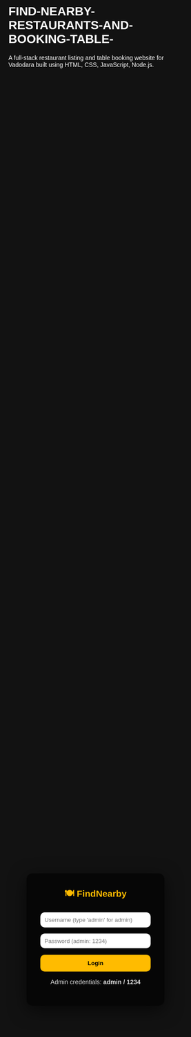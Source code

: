 # FIND-NEARBY-RESTAURANTS-AND-BOOKING-TABLE-
A full-stack restaurant listing and table booking website for Vadodara built using HTML, CSS, JavaScript, Node.js.
<!DOCTYPE html>
<html lang="en">
<head>
<meta charset="utf-8" />
<meta name="viewport" content="width=device-width,initial-scale=1" />
<title>Find Nearby Restaurants — Full</title>

<!-- Fonts & libraries -->
<link href="https://fonts.googleapis.com/css2?family=Poppins:wght@400;600;700&display=swap" rel="stylesheet">
<script src="https://cdn.jsdelivr.net/npm/chart.js"></script>
<script src="https://cdnjs.cloudflare.com/ajax/libs/jspdf/2.5.1/jspdf.umd.min.js"></script>
<script src="https://cdnjs.cloudflare.com/ajax/libs/html2canvas/1.4.1/html2canvas.min.js"></script>

<style>
  :root{--accent:#ffbb00;--danger:#ff4b2b;--success:#00c853;--muted:#1f1f1f}
  *{box-sizing:border-box}
  html,body{height:100%;margin:0;font-family:'Poppins',sans-serif;background:#121212;color:#fff}
  section{min-height:100vh;display:flex;flex-direction:column;align-items:center;justify-content:center;padding:2rem;background-size:cover;background-position:center;transition:all .6s}
  #login{background-image:url('https://images.unsplash.com/photo-1528605248644-14dd04022da1?auto=format&fit=crop&w=1400&q=80')}
  #home{background-image:url('https://images.unsplash.com/photo-1600891964599-f61ba0e24092?auto=format&fit=crop&w=1400&q=80')}
  #explore{background-image:url('https://images.unsplash.com/photo-1528133111763-6b2c73a20c65?auto=format&fit=crop&w=1400&q=80')}
  #order-summary,#admin-dashboard{background:var(--muted)}
  .login-box{background:rgba(0,0,0,.65);padding:2rem;border-radius:14px;max-width:420px;width:94%;text-align:center;box-shadow:0 10px 40px rgba(0,0,0,.6)}
  .login-box h2{color:var(--accent);margin:0 0 1rem}
  .login-box input,.login-box button{width:100%;padding:.75rem;border-radius:10px;border:none;margin:.45rem 0}
  .login-box input{background:#fff;padding:.6rem}
  .login-box button{background:var(--accent);font-weight:700;cursor:pointer}
  .error-msg{color:var(--danger);font-size:.9rem;margin-top:.35rem}
  .top-actions{display:flex;gap:1rem;align-items:center;justify-content:center;margin:1rem 0;flex-wrap:wrap}
  .btn{padding:.9rem 1.4rem;border-radius:12px;border:none;cursor:pointer;font-weight:700}
  .btn-explore{background:var(--danger);color:#fff}
  .btn-logout{background:#222;color:var(--accent);border:1px solid rgba(255,187,0,.15)}
  .btn-order{background:var(--success);color:#fff;display:none}
  .container{width:95%;max-width:1200px;margin:1rem auto;background:rgba(0,0,0,.6);padding:1rem;border-radius:14px}
  .grid{display:grid;grid-template-columns:repeat(auto-fit,minmax(260px,1fr));gap:1rem}
  .card{background:#fff;color:#000;border-radius:12px;padding:1rem;box-shadow:0 8px 30px rgba(0,0,0,.5);display:flex;flex-direction:column;gap:.5rem}
  .card img{width:100%;border-radius:8px;object-fit:cover;height:160px}
  .card h3{margin:.2rem 0}
  .details{display:none;margin-top:.6rem}
  .booking-form input,.booking-form select{width:100%;padding:.6rem;border-radius:8px;border:1px solid #ccc;margin:.45rem 0}
  .booking-form button{background:var(--danger);color:#fff;border:none;padding:.7rem;border-radius:8px;cursor:pointer}
  .menu-item{margin-top:.6rem}
  .menu-item img{width:100%;border-radius:8px;height:120px;object-fit:cover}
  .menu-row{display:grid;grid-template-columns:1fr 1fr;gap:0.6rem}
  .menu-item button{background:var(--accent);color:#000;border:none;border-radius:8px;padding:.5rem 0.6rem;cursor:pointer;font-weight:700}
  footer{padding:1rem;text-align:center;background:#000;color:var(--accent)}
  table{width:100%;border-collapse:collapse;color:#fff}
  th,td{border:1px solid #444;padding:.6rem;text-align:center}
  .charts-row{display:grid;grid-template-columns:1fr 1fr;gap:1rem;margin-top:1rem}
  @media(max-width:900px){.charts-row{grid-template-columns:1fr} .card img{height:140px}}
</style>
</head>
<body>

<!-- LOGIN -->
<section id="login">
  <div class="login-box">
    <h2>🍽️ FindNearby</h2>
    <input id="username" placeholder="Username (type 'admin' for admin)" />
    <input id="password" type="password" placeholder="Password (admin: 1234)" />
    <button class="btn" onclick="login()">Login</button>
    <div class="error-msg" id="login-error"></div>
    <p style="font-size:.9rem;margin-top:.6rem;color:#ddd">Admin credentials: <strong>admin / 1234</strong></p>
  </div>
</section>

<!-- HOME -->
<section id="home" style="display:none">
  <h1 style="font-size:2.4rem;color:var(--accent)">🍴 Find Nearby Restaurants</h1>
  <div class="top-actions">
    <button class="btn btn-explore" onclick="showExplore()">Explore Restaurants 🍔</button>
    <button class="btn btn-logout" onclick="logout()">Logout</button>
  </div>
</section>

<!-- EXPLORE -->
<section id="explore" style="display:none;min-height:80vh;align-items:flex-start;padding-top:2.5rem">
  <div style="width:95%;max-width:1200px;margin:0.6rem auto;display:flex;justify-content:space-between;align-items:center">
    <h2 style="color:var(--accent)">All Restaurants</h2>
    <div>
      <button class="btn btn-logout" onclick="logout()">Logout</button>
      <button class="btn btn-order" id="view-order-btn" onclick="showOrderSummary()">View My Order 🧾</button>
    </div>
  </div>

  <div class="container">
    <div class="grid" id="restaurant-grid"></div>
  </div>
</section>

<!-- ORDER SUMMARY -->
<section id="order-summary" style="display:none;flex-direction:column;align-items:center">
  <h2 style="color:var(--accent)">🧾 Your Order Summary</h2>
  <div class="container" id="order-list"></div>
  <div style="margin-top:.6rem">
    <button class="btn btn-explore" onclick="returnToExplore()">Back to Explore</button>
  </div>
</section>

<!-- ADMIN DASHBOARD -->
<section id="admin-dashboard" style="display:none;align-items:flex-start;padding-top:2rem">
  <div style="width:95%;max-width:1200px;margin:0 auto;display:flex;justify-content:space-between;align-items:center">
    <h2 style="color:var(--accent)">📊 Admin Dashboard</h2>
    <div>
      <button class="btn btn-logout" onclick="logout()">Logout</button>
      <button class="btn" style="background:#333;color:#fff;margin-left:.5rem" onclick="exportDashboardPDF()">Export Dashboard PDF</button>
    </div>
  </div>

  <div class="container" id="admin-capture-area">
    <h3 style="margin-top:0;color:var(--accent)">Logged-in Users</h3>
    <table><thead><tr><th>#</th><th>Username</th><th>Login Time</th></tr></thead>
      <tbody id="users-table"></tbody></table>

    <h3 style="margin-top:1rem;color:var(--accent)">Bookings</h3>
    <table><thead><tr><th>#</th><th>Name</th><th>Restaurant</th><th>Guests</th><th>Time</th></tr></thead>
      <tbody id="booking-table"></tbody></table>

    <h3 style="margin-top:1rem;color:var(--accent)">Orders</h3>
    <table><thead><tr><th>#</th><th>User</th><th>Restaurant</th><th>Dish</th><th>Price</th></tr></thead>
      <tbody id="orders-table"></tbody></table>

    <div style="margin-top:1rem" class="charts-row">
      <div style="background:#fff;padding:10px;border-radius:8px">
        <canvas id="pieChart"></canvas>
      </div>
      <div style="background:#fff;padding:10px;border-radius:8px">
        <canvas id="barChart"></canvas>
      </div>
    </div>
  </div>
</section>

<footer>© 2025 FindNearby | Built by Himanshi & Aman</footer>

<!-- Modal -->
<div id="modal" style="position:fixed;inset:0;background:rgba(0,0,0,.65);display:none;align-items:center;justify-content:center;z-index:1200">
  <div style="background:#fff;color:#000;padding:1.2rem;border-radius:12px;max-width:420px;width:92%;text-align:center">
    <div id="modal-content"></div>
    <div style="margin-top:.8rem"><button class="btn" onclick="closeModal()" style="background:var(--danger);color:#fff">Close</button></div>
  </div>
</div>

<script>
/* ---------------------------
   App state (in-memory + localStorage)
   --------------------------- */
let currentUser = null;            // string username (non-admin)
let users = JSON.parse(localStorage.getItem('fn_users')||'[]'); // {username, time}
let bookings = JSON.parse(localStorage.getItem('fn_bookings')||'[]'); // {name, restaurant, guests, time}
let orders = JSON.parse(localStorage.getItem('fn_orders')||'[]'); // {user, restaurant, dish, price}
let cart = [];                     // current user's orders before viewing order summary
let pieChartObj = null, barChartObj = null;

/* ---------------------------
   Restaurants + menus (6 restaurants)
   Each restaurant has menu: {name,price,img}
   --------------------------- */
const restaurants = [
  {
    name:"Bazylia",
    cuisine:"Global Cuisine",
    area:"Alkapuri",
    rating:4.5,
    img:"https://d4t7t8y8xqo0t.cloudfront.net/app//resized/818X450/restaurant/704753/restaurant320250526055131.jpg",
    menu:[
      {name:"Peri-Peri Paneer", price:199, img:"https://tse3.mm.bing.net/th/id/OIP.-2CrRSjbv_7RRi87G3OcHQHaJm"},
      {name:"Veg Quesadilla", price:249, img:"https://www.goodlifeeats.com/wp-content/uploads/2022/06/Recipe-for-Veggie-Quesadillas-720x931.jpg"},
      {name:"Sizzler", price:399, img:"https://i.ytimg.com/vi/yl3L9-qbTrY/maxresdefault.jpg"}
    ]
  },
  {
    name:"Feugo - Woodfire Pizza",
    cuisine:"Italian",
    area:"Gotri",
    rating:4.8,
    img:"https://d4t7t8y8xqo0t.cloudfront.net/app//resized/818X450/restaurant/704424/restaurant020250512072345.jpg",
    menu:[
      {name:"Margherita Pizza", price:349, img:"https://laurenslatest.com/wp-content/uploads/2021/01/margherita-pizza-recipe-04.jpg"},
      {name:"Garlic Bread", price:129, img:"https://www.ambitiouskitchen.com/wp-content/uploads/2023/02/Garlic-Bread-4.jpg"},
      {name:"Pasta Alfredo", price:299, img:"https://tse4.mm.bing.net/th/id/OIP.40MxDO_w69OYgZXIAGhE2wAAAA"}
    ]
  },
  {
    name:"Mirch Masala",
    cuisine:"Mughlai & North Indian",
    area:"Race Course",
    rating:4.2,
    img:"https://d4t7t8y8xqo0t.cloudfront.net/app//resized/818X450/restaurant/703584/restaurant120250417053406.png",
    menu:[
      {name:"Butter Chicken", price:329, img:"https://th.bing.com/th/id/R.28acab99b35ca1073cefd5b9497ffe49"},
      {name:"Paneer Tikka", price:259, img:"https://staticcookist.akamaized.net/wp-content/uploads/sites/22/2021/08/paneer-tikka.jpg"},
      {name:"Naan Plate", price:79, img:"https://www.vegrecipesofindia.com/wp-content/uploads/2022/12/garlic-naan-1.jpg"}
    ]
  },
  {
    name:"Milton's South Corner",
    cuisine:"South Indian",
    area:"Akota",
    rating:4.0,
    img:"https://dynamic-media-cdn.tripadvisor.com/media/photo-o/26/de/53/8c/view-from-outside-footpath.jpg",
    menu:[
      {name:"Masala Dosa", price:149, img:"https://apollosugar.com/wp-content/uploads/2018/12/Masala-Dosa-1024x683.jpg"},
      {name:"Idli Sambhar", price:99, img:"https://img.freepik.com/premium-photo/idly-sambar-idli-with-sambhar-green-red-chutney"},
      {name:"Medu Vada", price:129, img:"https://www.vegrecipesofindia.com/wp-content/uploads/2021/07/medu-vada-1.jpg"}
    ]
  },
  {
    name:"Millennium Restaurant",
    cuisine:"Mughlai & Indian Food",
    area:"Fatehgunj",
    rating:4.6,
    img:"https://www.crazymasalafood.com/wp-content/images/1-126.jpg.webp",
    menu:[
      {name:"Dal Makhani", price:189, img:"https://www.cookwithmanali.com/wp-content/uploads/2019/04/Restaurant-Style-Dal-Makhani.jpg"},
      {name:"Chicken Biryani", price:299, img:"https://www.whiskaffair.com/wp-content/uploads/2020/07/Chicken-Biryani-2-3.jpg"},
      {name:"Malai Kofta", price:219, img:"https://tse2.mm.bing.net/th/id/OIP.Q9Au0pSwH8dBYHEpXmfO6gHaHa"}
    ]
  },
  {
    name:"Dawat Restaurant",
    cuisine:"Chinese & Indian",
    area:"Manjalpur",
    rating:4.1,
    img:"https://d4t7t8y8xqo0t.cloudfront.net/app//resized/818X450/restaurant/702677/restaurant020250626090220.png",
    menu:[
      {name:"Chilli Paneer", price:229, img:"https://tse2.mm.bing.net/th/id/OIP.ap9yax7MjhrVb99Ch4E5mwHaE8"},
      {name:"Hakka Noodles", price:169, img:"https://www.indianhealthyrecipes.com/wp-content/uploads/2021/07/hakka-noodles-recipe.jpg"},
      {name:"Veg Manchurian", price:189, img:"https://vegecravings.com/wp-content/uploads/2017/03/veg-manchurian-dry-recipe-step-by-step-instructions-10.jpg"}
    ]
  }
];

/* ---------------------------
   Utilities: persist state
   --------------------------- */
function persist() {
  localStorage.setItem('fn_users', JSON.stringify(users));
  localStorage.setItem('fn_bookings', JSON.stringify(bookings));
  localStorage.setItem('fn_orders', JSON.stringify(orders));
}

/* ---------------------------
   Login / Logout / Navigation
   --------------------------- */
function login() {
  const u = document.getElementById('username').value.trim();
  const p = document.getElementById('password').value.trim();
  document.getElementById('login-error').textContent = '';
  if (!u || !p) {
    document.getElementById('login-error').textContent = 'Please enter username and password.';
    return;
  }

  if (u.toLowerCase() === 'admin' && p === '1234') {
    currentUser = 'admin';
    showAdmin();
    recordLogin(u);
    return;
  }

  // normal user login
  currentUser = u;
  // record login (show to admin)
  recordLogin(u);
  // show home/explore
  document.getElementById('login').style.display = 'none';
  document.getElementById('home').style.display = 'flex';
}

function logout() {
  currentUser = null;
  cart = [];
  document.querySelectorAll('section').forEach(s => s.style.display = 'none');
  document.getElementById('login').style.display = 'flex';
  document.getElementById('username').value = '';
  document.getElementById('password').value = '';
  document.getElementById('view-order-btn').style.display = 'none';
}

/* ---------------------------
   Record user logins (for admin)
   --------------------------- */
function recordLogin(username) {
  const t = new Date().toLocaleString();
  users.push({ username, time: t });
  persist();
}

/* ---------------------------
   Explore / Display restaurants
   --------------------------- */
function showExplore() {
  document.getElementById('home').style.display = 'none';
  document.getElementById('explore').style.display = 'flex';
  document.getElementById('view-order-btn').style.display = cart.length ? 'inline-block' : 'none';
  displayRestaurants();
}

function displayRestaurants() {
  const grid = document.getElementById('restaurant-grid');
  grid.innerHTML = '';
  restaurants.forEach((r, i) => {
    const card = document.createElement('div');
    card.className = 'card';
    card.innerHTML = `
      <h3>${r.name}</h3>
      <p><strong>Cuisine:</strong> ${r.cuisine}</p>
      <p><strong>Area:</strong> ${r.area} | ⭐${r.rating}</p>
      <img src="${r.img}" alt="${r.name}">
      <button class="btn btn-explore" onclick="toggleDetails(${i})">Book / Menu</button>
      <div class="details" id="details-${i}"></div>
    `;
    grid.appendChild(card);

    // build details content separately so we can access elements
    const detailsHTML = `
      <div style="margin-top:.6rem">
        <h4>Book a Table 🍽️</h4>
        <div class="booking-form">
          <input type="text" id="name-${i}" placeholder="Your Name" value="${currentUser && currentUser!=='admin' ? currentUser : ''}">
          <input type="number" id="guests-${i}" min="2" placeholder="No. of Guests (min 2)">
          <select id="time-${i}">
            <option value="">Select Time</option>
            <option>11 AM</option><option>12 PM</option><option>1 PM</option>
            <option>7 PM</option><option>8 PM</option><option>9 PM</option>
          </select>
          <button onclick="confirmBooking(${i})">Book Table</button>
        </div>

        <h4 style="margin-top:.8rem">Menu 🍽️</h4>
        <div class="menu-row">
          ${r.menu.map((m,mi) => `
            <div class="menu-item">
              <h4>${m.name} — ₹${m.price}</h4>
              <img src="${m.img}" alt="${m.name}">
              <div style="margin-top:.45rem">
                <button onclick="addToCart(${i}, ${mi})">Add to Order</button>
              </div>
            </div>`).join('')}
        </div>
      </div>
    `;
    document.getElementById(`details-${i}`).innerHTML = detailsHTML;
  });
}

function toggleDetails(i) {
  const el = document.getElementById(`details-${i}`);
  if (!el) return;
  el.style.display = el.style.display === 'block' ? 'none' : 'block';
}

/* ---------------------------
   Booking
   --------------------------- */
function confirmBooking(i) {
  const name = document.getElementById(`name-${i}`).value.trim();
  const guests = parseInt(document.getElementById(`guests-${i}`).value, 10);
  const time = document.getElementById(`time-${i}`).value;
  if (!name || !guests || guests < 2 || !time) {
    alert('Please fill all booking details correctly (minimum 2 guests).');
    return;
  }
  const booking = { name, restaurant: restaurants[i].name, guests, time };
  bookings.push(booking);
  persist();
  showModal(`✅ Table booked successfully at <strong>${restaurants[i].name}</strong> for <strong>${time}</strong>!`);
  updateAdminDashboard(); // reflect immediately in admin
}

/* ---------------------------
   Orders / Cart
   --------------------------- */
function addToCart(rIdx, mIdx) {
  if (!currentUser || currentUser === 'admin') {
    alert('Please login as a user to order food.');
    return;
  }
  const r = restaurants[rIdx];
  const m = r.menu[mIdx];
  cart.push({ user: currentUser, restaurant: r.name, dish: m.name, price: m.price });
  document.getElementById('view-order-btn').style.display = 'inline-block';
  showModal(`Added <strong>${m.name}</strong> from <strong>${r.name}</strong> to your order.`);
}

function showOrderSummary() {
  document.getElementById('explore').style.display = 'none';
  document.getElementById('order-summary').style.display = 'flex';
  const list = document.getElementById('order-list');
  if (!cart.length) {
    list.innerHTML = '<p>No items in your order yet.</p>';
    return;
  }
  let html = `<div style="text-align:left"><strong>User:</strong> ${currentUser}<hr>`;
  let total = 0;
  cart.forEach((it, idx) => {
    total += it.price;
    html += `<p>(${idx+1}) <strong>${it.dish}</strong> — ${it.restaurant} — ₹${it.price} <button onclick="removeFromCart(${idx})" style="margin-left:.6rem">Remove</button></p>`;
  });
  html += `<hr><p><strong>Total: ₹${total}</strong></p>`;
  html += `<div style="display:flex;gap:.6rem;margin-top:.6rem"><button class="btn btn-explore" onclick="placeOrder()">Place Order</button><button class="btn btn-logout" onclick="clearCart()">Clear</button></div></div>`;
  list.innerHTML = html;
}

function removeFromCart(idx) {
  cart.splice(idx,1);
  showOrderSummary();
  document.getElementById('view-order-btn').style.display = cart.length ? 'inline-block' : 'none';
}

function clearCart() {
  if (!confirm('Clear all items from your cart?')) return;
  cart = [];
  document.getElementById('view-order-btn').style.display = 'none';
  showOrderSummary();
}

function placeOrder() {
  if (!cart.length) { alert('Your cart is empty.'); return; }
  // move cart items to orders (persist)
  cart.forEach(it => orders.push(it));
  persist();
  showModal('✅ Your order has been placed! Admin can view it in Orders.');
  cart = [];
  document.getElementById('view-order-btn').style.display = 'none';
  showOrderSummary();
  updateAdminDashboard();
}

/* ---------------------------
   Admin Dashboard: render users/bookings/orders + charts
   --------------------------- */
function showAdmin() {
  document.getElementById('login').style.display = 'none';
  document.getElementById('admin-dashboard').style.display = 'flex';
  updateAdminDashboard();
}

function updateAdminDashboard() {
  // users table
  const usersTable = document.getElementById('users-table');
  usersTable.innerHTML = '';
  users.forEach((u, i) => {
    usersTable.innerHTML += `<tr><td>${i+1}</td><td>${escapeHtml(u.username)}</td><td>${escapeHtml(u.time)}</td></tr>`;
  });

  // bookings table
  const bookingTable = document.getElementById('booking-table');
  bookingTable.innerHTML = '';
  bookings.forEach((b, i) => {
    bookingTable.innerHTML += `<tr><td>${i+1}</td><td>${escapeHtml(b.name)}</td><td>${escapeHtml(b.restaurant)}</td><td>${escapeHtml(b.guests)}</td><td>${escapeHtml(b.time)}</td></tr>`;
  });

  // orders table
  const ordersTable = document.getElementById('orders-table');
  ordersTable.innerHTML = '';
  orders.forEach((o, i) => {
    ordersTable.innerHTML += `<tr><td>${i+1}</td><td>${escapeHtml(o.user)}</td><td>${escapeHtml(o.restaurant)}</td><td>${escapeHtml(o.dish)}</td><td>₹${escapeHtml(o.price)}</td></tr>`;
  });

  // charts
  renderCharts();
}

/* ---------------------------
   Charts (bookings by restaurant, bookings by time)
   Also show orders by restaurant on pie if you like - we'll do bookings pie and time bar.
   --------------------------- */
function renderCharts() {
  // bookings by restaurant
  const restCount = {};
  bookings.forEach(b => restCount[b.restaurant] = (restCount[b.restaurant]||0)+1);
  const restLabels = Object.keys(restCount);
  const restValues = Object.values(restCount);

  const pieCtx = document.getElementById('pieChart').getContext('2d');
  if (pieChartObj) pieChartObj.destroy();
  pieChartObj = new Chart(pieCtx, {
    type: 'pie',
    data: {
      labels: restLabels.length ? restLabels : ['No bookings'],
      datasets: [{
        data: restValues.length ? restValues : [1],
        backgroundColor: ['#ffbb00','#ff4b2b','#00c853','#42a5f5','#ab47bc','#ff7043']
      }]
    },
    options: {
      plugins: { title: { display: true, text: 'Bookings by Restaurant' } }
    }
  });

  // bookings by time (bar)
  const timeCount = {};
  bookings.forEach(b => timeCount[b.time] = (timeCount[b.time]||0)+1);
  const timeLabels = Object.keys(timeCount);
  const timeValues = Object.values(timeCount);

  const barCtx = document.getElementById('barChart').getContext('2d');
  if (barChartObj) barChartObj.destroy();
  barChartObj = new Chart(barCtx, {
    type: 'bar',
    data: {
      labels: timeLabels.length ? timeLabels : ['No bookings'],
      datasets: [{
        label: 'Bookings',
        data: timeValues.length ? timeValues : [0],
        backgroundColor: '#ffbb00'
      }]
    },
    options: {
      plugins: { title: { display: true, text: 'Bookings by Time' } },
      scales: { y: { beginAtZero: true, precision:0 } }
    }
  });
}

/* ---------------------------
   Export admin dashboard as PDF
   --------------------------- */
async function exportDashboardPDF() {
  const el = document.getElementById('admin-capture-area');
  const originalScale = document.body.style.transform;
  // use html2canvas to capture the admin area
  try {
    const canvas = await html2canvas(el, { scale: 2 });
    const imgData = canvas.toDataURL('image/png');
    const { jsPDF } = window.jspdf;
    const pdf = new jsPDF('p', 'mm', 'a4');
    const pageWidth = pdf.internal.pageSize.getWidth();
    const pageHeight = pdf.internal.pageSize.getHeight();
    // fit image into PDF with margins
    const imgProps = pdf.getImageProperties(imgData);
    const imgWidth = pageWidth - 20;
    const imgHeight = (imgProps.height * imgWidth) / imgProps.width;
    let y = 10;
    pdf.addImage(imgData, 'PNG', 10, y, imgWidth, imgHeight);
    pdf.save('FindNearby_admin_dashboard.pdf');
  } catch (e) {
    alert('Failed to export PDF: ' + e.message);
  } finally {
    document.body.style.transform = originalScale;
  }
}

/* ---------------------------
   Helpers & small UI
   --------------------------- */
function showModal(html) {
  document.getElementById('modal-content').innerHTML = html;
  document.getElementById('modal').style.display = 'flex';
}
function closeModal() {
  document.getElementById('modal').style.display = 'none';
}
function escapeHtml(s) {
  if (s == null) return '';
  return String(s).replaceAll('&','&amp;').replaceAll('<','&lt;').replaceAll('>','&gt;').replaceAll('"','&quot;');
}

/* ---------------------------
   Initialize: if users/bookings/orders present, admin can view them
   --------------------------- */
(function init() {
  // show login by default
  document.querySelectorAll('section').forEach(s => s.style.display = 'none');
  document.getElementById('login').style.display = 'flex';
  // if user was previously logged in (not admin) optionally restore? we'll keep logged out for safety
  updateAdminDashboard();
})();

/* ---------------------------
   Keyboard/UX niceties (press Enter to login)
   --------------------------- */
document.getElementById('password').addEventListener('keydown', (e) => {
  if (e.key === 'Enter') login();
});
document.getElementById('username').addEventListener('keydown', (e) => {
  if (e.key === 'Enter') login();
});
</script>

</body>
</html>
